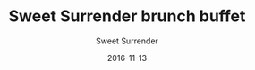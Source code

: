 ---
title: 'Sweet Surrender brunch buffet'
description: 'Only Saturdays, children only DKK 69. A variety of different brunch foods. Some examples: egg, bacon, sausage, homemade tuna-salad, organic Greek yogurt with homemade honey-roasted granola, organic humus, organic roasted potatoes, roasted cherry tomatoes, cheese, fruit, and juice. Coffee and tea are not included.'
color: '#ffffff'
price: '129'
category: brunch
size: '1'
tags: null
meta:
    id: ff2f6914f3ae7d9cc8e72727e442e9ebe93db3e8
    parentId: f20f57fa9c3d8bff0902cfb33f350091a3a48d51
    language: en
date: '2016-11-13'
author: 'Sweet Surrender'
---